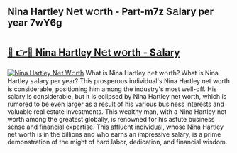 ## Nina Hartley N𝚎t w𝚘rth - Part-m7z S𝚊lary per year 7wY6g

# <h2><a href="http://gc3q9y.nevu.top/?p=Nina+Hartley">🔗 👉🔴 Nina Hartley N𝚎t w𝚘rth - S𝚊lary</a></h2>

[![Nina Hartley N𝚎t W𝚘rth](https://i.imgur.com/Oavwk0R.jpeg)](http://gc3q9y.nevu.top/?p=Nina+Hartley)
What is Nina Hartley n𝚎t w𝚘rth? What is Nina Hartley s𝚊lary per year?
This prosperous individual's Nina Hartley net worth is considerable, positioning him among the industry's most well-off. His salary is considerable, but it is eclipsed by Nina Hartley net worth, which is rumored to be even larger as a result of his various business interests and valuable real estate investments. This wealthy man, with a Nina Hartley net worth among the greatest globally, is renowned for his astute business sense and financial expertise. This affluent individual, whose Nina Hartley net worth is in the billions and who earns an impressive salary, is a prime demonstration of the might of hard labor, dedication, and financial wisdom.

